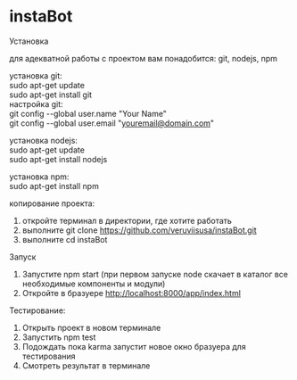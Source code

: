# instaBot


Установка

для адекватной работы с проектом вам понадобится: git, nodejs, npm

установка git:<br>
sudo apt-get update<br>
sudo apt-get install git<br>
настройка git:<br>
git config --global user.name "Your Name"<br>
git config --global user.email "youremail@domain.com"<br>

установка nodejs:<br>
sudo apt-get update<br>
sudo apt-get install nodejs<br>

установка npm:<br>
sudo apt-get install npm<br>

копирование проекта:
1. откройте терминал в директории, где хотите работать<br>
2. выполните git clone https://github.com/veruviisusa/instaBot.git<br>
3. выполните cd instaBot



Запуск

1. Запустите npm start (при первом запуске node скачает в каталог все необходимые компоненты и модули)
2. Откройте в бразуере <a href="http://localhost:8000/app/index.html">http://localhost:8000/app/index.html</a>



Тестирование:

1. Открыть проект в новом терминале
2. Запустить npm test
3. Подождать пока karma запустит новое окно бразуера для тестирования
4. Смотреть результат в терминале
